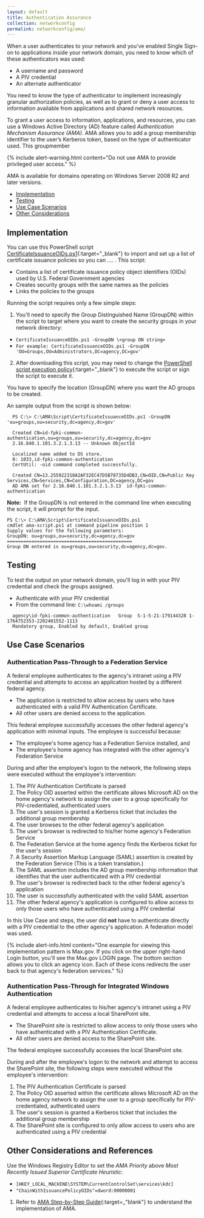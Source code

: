 ```yaml
---
layout: default
title: Authentication Assurance
collection: networkconfig
permalink: networkconfig/ama/
---
```


When a user authenticates to your network and you've enabled Single Sign-on to applications inside your network domain, you need to know which of these authenticators was used: 

- A username and password 
- A PIV credential
- An alternate authenticator  
<!--It sounds like we're about to tell the engineer how to identify which authenticator type was used, but we don't.  The Use Cases focus only on PIV credential authentication and no other authenticator types are discussed beyond this point, so the reader may well be left wondering...how do I know which authenticator type the user used?-->
You need to know the type of authenticator to implement increasingly granular authorization policies, as well as to grant or deny a user access to information available from applications and shared network resources. <!--Authorization policies are not discussed anywhere below that I could tell.-->  

To grant a user access to information, applications, and resources, you can use a Windows Active Directory (AD) feature called _Authentication Mechanism Assurance (AMA)_. AMA allows you to add a group membership identifier to the user’s Kerberos token, based on the type of authenticator used. This groupmember <!--Add a link that tells how to identify what authenticator type was used?  There's this one, which mentions AMA: [Was a smart-card used for logon?](https://social.technet.microsoft.com/wiki/contents/articles/11844.find-out-if-a-smart-card-was-used-for-logon.aspx){:target="_blank"}-->

{% include alert-warning.html content="Do not use AMA to provide privileged user access." %}

AMA is available for domains operating on Windows Server 2008 R2 and later versions. 

- [Implementation](#implementation)
- [Testing](#testing)
- [Use Case Scenarios](#use-case-scenarios)
- [Other Considerations](#other-considerations)

## Implementation
You can use this PowerShell script [CertificateIssuanceOIDs.ps1](https://github.com/GSA/ficam-scripts-public/tree/master/_ama){:target="_blank"} to import and set up a list of certificate issuance policies so you can .... <!--What does it enable the engineer to do?-->. This script:

- Contains a list of certificate issuance policy object identifiers (OIDs) used by U.S. Federal Government agencies
- Creates security groups with the same names as the policies 
- Links the policies to the groups

Running the script requires only a few simple steps:

1. You'll need to specify the Group Distinguished Name (GroupDN) within the script to target where you want to create the security groups in your network directory: <!--This step seems to repeat the idea below: "You will need to specify the location (GroupDN)... -->

- `CertificateIssuanceOIDs.ps1 -GroupDN \<group DN string>`
- `For example: CertificateIssuanceOIDs.ps1 -GroupDN 'OU=Groups,OU=Administrators,DC=agency,DC=gov'`

2. After downloading this script, you may need to change the [PowerShell script execution policy](https://docs.microsoft.com/en-us/powershell/module/microsoft.powershell.core/about/about_execution_policies?view=powershell-5.1&viewFallbackFrom=powershell-Microsoft.PowerShell.Core){:target="_blank"} to execute the script or sign the script to execute it.

<!--This sounds like repeat of step #1 above-->You have to specify the location (GroupDN) where you want the AD groups to be created.

An sample output from the script is shown below: 

```
  PS C:\> C:\AMA\Script\CertificateIssuanceOIDs.ps1 -GroupDN 'ou=groups,ou=security,dc=agency,dc=gov'
  
  Created CN=id-fpki-common-authentication,ou=groups,ou=security,dc=agency,dc=gov  
  2.16.840.1.101.3.2.1.3.13 -- Unknown ObjectId  
  
  Localized name added to DS store.
  0: 1033,id-fpki-common-authentication  
  CertUtil: -oid command completed successfully.
  
  Created CN=13.255922318A2AF32EC47D5B70735D4DB3,CN=OID,CN=Public Key Services,CN=Services,CN=Configuration,DC=agency,DC=gov  
  AD AMA set for 2.16.840.1.101.3.2.1.3.13  id-fpki-common-authentication  
```

**Note:**&nbsp;&nbsp;If the GroupDN is not entered in the command line when executing the script, it will prompt for the input.

```
PS C:\> C:\AMA\Script\CertificateIssuanceOIDs.ps1 
cmdlet ama-script.ps1 at command pipeline position 1
Supply values for the following parameters:
GroupDN: ou=groups,ou=security,dc=agency,dc=gov
==============================================
Group DN entered is ou=groups,ou=security,dc=agency,dc=gov.

```

## Testing
To test the output on your network domain, you'll log in with your PIV credential and check the groups assigned.  

- Authenticate with your PIV credential
- From the command line: `C:\whoami /groups`
<!--Below is the output from the command line entry?-->

```
  agency\id-fpki-common-authentication   Group  S-1-5-21-179144328 1-1764752353-2202401552-1113   
  Mandatory group, Enabled by default, Enabled group
```

## Use Case Scenarios

### Authentication Pass-Through to a Federation Service

A federal employee authenticates to the agency's intranet using a PIV credential and attempts to access an application hosted by a different federal agency. 
 
- The application is restricted to allow access by users who have authenticated with a valid PIV Authentication Certificate. 
- All other users are denied access to the application. 
 
This federal employee successfully accesses the other federal agency's application with minimal inputs. The employee is successful because:

- The employee's home agency has a Federation Service installed, and
- The employee's home agency has integrated with the other agency's Federation Service

During and after the employee's logon to the network, the following steps were executed without the employee's intervention:
 
1.	 The PIV Authentication Certificate is parsed
2.  The Policy OID asserted within the certificate allows Microsoft AD on the home agency's network to assign the user to a group specifically for PIV-credentialed, authenticated users 
2.	 The user's session is granted a Kerberos ticket that includes the additional group membership<!--group membership is authenticated users who can access other agencies' applications?-->
2.  The user browses to the other federal agency's application
2.  The user's browser is redirected to his/her <!--fyi--"their" is actually incorrect grammar. "His/her" admittedly is more clunky but it's correct usage.-->home agency's Federation Service
2.  The Federation Service at the home agency finds the Kerberos ticket for the user's session
2.  A Security Assertion Markup Language (SAML) assertion is created by the Federation Service (This is a token translation.)
2.  The SAML assertion includes the AD group membership information that identifies that the user authenticated with a PIV credential
2.  The user's browser is redirected back to the other federal agency's application
2.  The user is successfully authenticated with the valid SAML assertion
2.  The other federal agency's application is configured to allow access to only those users who have authenticated using a PIV credential 
<!--wow, that's complex!-->
In this Use Case and steps, the user did **not** have to authenticate directly with a PIV credential to the other agency's application.  A federation model was used.    

{% include alert-info.html content="One example for viewing this implementation pattern is Max.gov.  If you click on the upper right-hand Login button, you'll see the Max.gov LOGIN page. The bottom section allows you to click an agency icon.  Each of these icons redirects the user back to that agency's federation services." %}

### Authentication Pass-Through for Integrated Windows Authentication

A federal employee authenticates to his/her agency's intranet using a PIV credential and attempts to access a local SharePoint site. 

- The SharePoint site is restricted to allow access to only those users who have authenticated with a PIV Authentication Certificate. 
- All other users are denied access to the SharePoint site. 
 
The federal employee successfully accesses the local SharePoint site. 

During and after the employee's logon to the network and attempt to access the SharePoint site, the following steps were executed without the employee's intervention:
 
1.	The PIV Authentication Certificate is parsed
2.  The Policy OID asserted within the certificate allows Microsoft AD on the home agency network to assign the user to a group specifically for PIV-credentialed, authenticated users
2.	The user's session is granted a Kerberos ticket that includes the additional group membership<!--Otherwise the user would be able to log into the network but not the SharePoint site?-->
2.  The SharePoint site is configured to only allow access to users who are authenticated using a PIV credential <!--Repeated idea.  This was stated above.-->
 

## Other Considerations and References
<!--Is this a needed extra step or nice-to-have and for what reason?  No explanation about when to take this step.-->
Use the Windows Registry Editor to set the _AMA Priority_ above _Most Recently Issued Superior Certificate Heuristic_:  

- `[HKEY_LOCAL_MACHINE\SYSTEM\CurrentControlSet\services\kdc]`
- `"ChainWithIssuancePolicyOIDs"=dword:00000001`


1. Refer to [AMA Step-by-Step Guide](https://technet.microsoft.com/en-us/library/dd378897(v=WS.10).aspx){:target=_"blank"} to understand the implementation of AMA.


